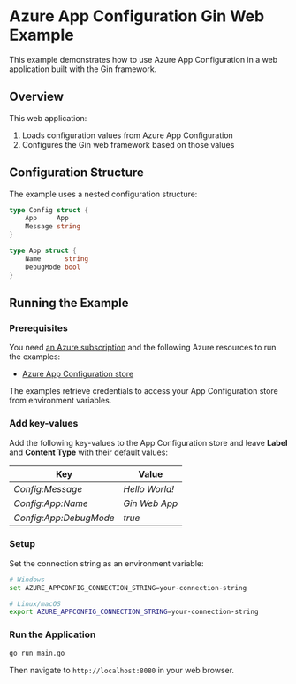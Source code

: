 # Azure App Configuration Gin Web Example

This example demonstrates how to use Azure App Configuration in a web application built with the Gin framework.

## Overview

This web application:

1. Loads configuration values from Azure App Configuration
2. Configures the Gin web framework based on those values

## Configuration Structure

The example uses a nested configuration structure:

```go
type Config struct {
	App     App
	Message string
}

type App struct {
	Name      string
	DebugMode bool
}
```

## Running the Example

### Prerequisites

You need [an Azure subscription](https://azure.microsoft.com/free/) and the following Azure resources to run the examples:

- [Azure App Configuration store](https://learn.microsoft.com/en-us/azure/azure-app-configuration/quickstart-azure-app-configuration-create?tabs=azure-portal)

The examples retrieve credentials to access your App Configuration store from environment variables.

### Add key-values

Add the following key-values to the App Configuration store and leave **Label** and **Content Type** with their default values:

| Key                    | Value              |
|------------------------|--------------------|
| *Config:Message*       | *Hello World!*     |
| *Config:App:Name*      | *Gin Web App*      |
| *Config:App:DebugMode* | *true*             |

### Setup

Set the connection string as an environment variable:

```bash
# Windows
set AZURE_APPCONFIG_CONNECTION_STRING=your-connection-string

# Linux/macOS
export AZURE_APPCONFIG_CONNECTION_STRING=your-connection-string
```

### Run the Application

```bash
go run main.go
```

Then navigate to `http://localhost:8080` in your web browser.
